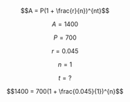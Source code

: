 $$A = P(1 + \frac{r}{n})^{nt}$$

$$A = 1400$$

$$P = 700$$

$$r = 0.045$$

$$n = 1$$

$$t = ?$$

$$1400 = 700(1 + \frac{0.045}{1})^{n}$$
